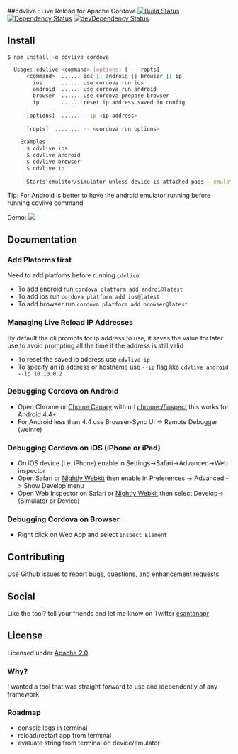 ##cdvlive : Live Reload for Apache Cordova
[![Build Status](https://travis-ci.org/csantanapr/cdvlive.svg?branch=master)](https://travis-ci.org/csantanapr/cdvlive)
[![Dependency Status](https://david-dm.org/csantanapr/cdvlive.svg)](https://david-dm.org/csantanapr/cdvlive)
[![devDependency Status](https://david-dm.org/csantanapr/cdvlive/dev-status.svg)](https://david-dm.org/csantanapr/cdvlive#info=devDependencies)



## Install

    $ npm install -g cdvlive cordova


```bash    
  Usage: cdvlive <command> [options] [ -- ropts]
      <command>  ...... ios || android || browser || ip
        ios      ...... use cordova run ios
        android  ...... use cordova run android
        browser  ...... use cordova prepare browser
        ip       ...... reset ip address saved in config 
        
      [options]  ...... --ip <ip address>
      
      [ropts]  ........ -- <cordova run options>
      
    Examples:
      $ cdvlive ios
      $ cdvlive android
      $ cdvlive browser
      $ cdvlive ip
    
      Starts emulator/simulator unless device is attached pass --emulator to force


```
Tip: For Android is better to have the android emulator running before running cdvlive command
 
  Demo:
 ![](cdvlive.gif)
 
## Documentation

### Add Platorms first
Need to add platfoms before running `cdvlive`
- To add android run `cordova platform add androi@latest`
- To add ios run `cordova platform add ios@latest`
- To add browser run `cordova platform add browser@latest`

### Managing Live Reload IP Addresses
 By default the cli prompts for ip address to use, it saves the value for later use to avoid prompting all the time if the address is still valid
 
 - To reset the saved ip address use `cdvlive ip`
 - To specify an ip address or hostname use `--ip` flag like `cdvlive android --ip 10.10.0.2`
 
### Debugging Cordova on Android 
  - Open Chrome or [Chome Canary](https://www.google.com/chrome/browser/canary.html) with url [chrome://inspect](chrome://inspect/#devices) this works for Android 4.4+
  - For Android less than 4.4 use Browser-Sync UI -> Remote Debugger (weinre)
 
### Debugging Cordova on iOS (iPhone or iPad)
  - On iOS device (i.e. iPhone) enable in Settings->Safari->Advanced->Web inspector
  - Open Safari or [Nightly Webkit](https://webkit.org/nightly/) then enable in Preferences -> Advanced - > Show Develop menu
  - Open Web Inspector on Safari or [Nightly Webkit](https://webkit.org/nightly/) then select Develop->(Simulator or Device) 

### Debugging Cordova on Browser
  - Right click on Web App and select `Inspect Element` 
 
## Contributing
Use Github issues to report bugs, questions, and enhancement requests

## Social
Like the tool? tell your friends and let me know on Twitter [csantanapr](https://twitter.com/csantanapr)

## License
Licensed under [Apache 2.0](LICENSE-Apache-2.0)
 
### Why?
I wanted a tool that was straight forward to use and idependently of any framework

### Roadmap
- console logs in terminal
- reload/restart app from terminal
- evaluate string from terminal on device/emulator
